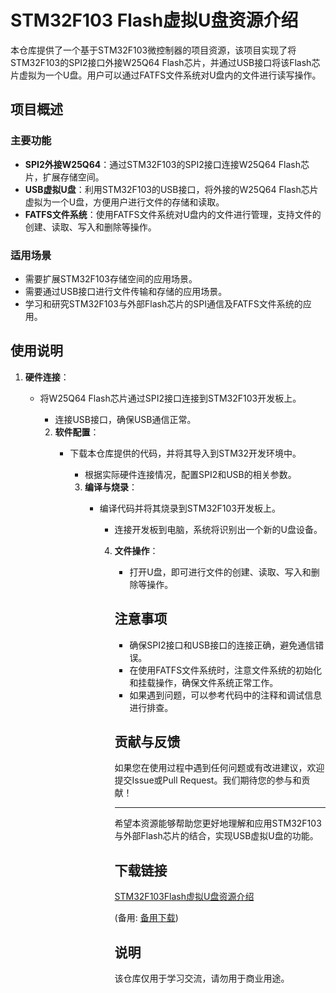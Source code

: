 # STM32F103 Flash虚拟U盘资源介绍

本仓库提供了一个基于STM32F103微控制器的项目资源，该项目实现了将STM32F103的SPI2接口外接W25Q64 Flash芯片，并通过USB接口将该Flash芯片虚拟为一个U盘。用户可以通过FATFS文件系统对U盘内的文件进行读写操作。

## 项目概述

### 主要功能
- **SPI2外接W25Q64**：通过STM32F103的SPI2接口连接W25Q64 Flash芯片，扩展存储空间。
- **USB虚拟U盘**：利用STM32F103的USB接口，将外接的W25Q64 Flash芯片虚拟为一个U盘，方便用户进行文件的存储和读取。
- **FATFS文件系统**：使用FATFS文件系统对U盘内的文件进行管理，支持文件的创建、读取、写入和删除等操作。

### 适用场景
- 需要扩展STM32F103存储空间的应用场景。
- 需要通过USB接口进行文件传输和存储的应用场景。
- 学习和研究STM32F103与外部Flash芯片的SPI通信及FATFS文件系统的应用。

## 使用说明

1. **硬件连接**：
   - 将W25Q64 Flash芯片通过SPI2接口连接到STM32F103开发板上。
      - 连接USB接口，确保USB通信正常。

      2. **软件配置**：
         - 下载本仓库提供的代码，并将其导入到STM32开发环境中。
            - 根据实际硬件连接情况，配置SPI2和USB的相关参数。

            3. **编译与烧录**：
               - 编译代码并将其烧录到STM32F103开发板上。
                  - 连接开发板到电脑，系统将识别出一个新的U盘设备。

                  4. **文件操作**：
                     - 打开U盘，即可进行文件的创建、读取、写入和删除等操作。

                     ## 注意事项

                     - 确保SPI2接口和USB接口的连接正确，避免通信错误。
                     - 在使用FATFS文件系统时，注意文件系统的初始化和挂载操作，确保文件系统正常工作。
                     - 如果遇到问题，可以参考代码中的注释和调试信息进行排查。

                     ## 贡献与反馈

                     如果您在使用过程中遇到任何问题或有改进建议，欢迎提交Issue或Pull Request。我们期待您的参与和贡献！

                     ---

                     希望本资源能够帮助您更好地理解和应用STM32F103与外部Flash芯片的结合，实现USB虚拟U盘的功能。

                     ## 下载链接
                     [STM32F103Flash虚拟U盘资源介绍](https://pan.quark.cn/s/d58b24c1d83f) 

                     (备用: [备用下载](https://pan.baidu.com/s/1auAuZ8XEWiAFX3l0i_k1UA?pwd=1234))

                     ## 说明

                     该仓库仅用于学习交流，请勿用于商业用途。
